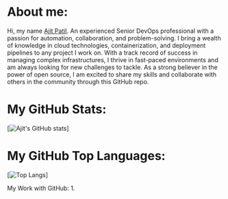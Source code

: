 # About me:
Hi, my name [Ajit Patil](https://github.com/whoajitpatil). An experienced Senior DevOps professional with a passion for automation, collaboration, and problem-solving. I bring a wealth of knowledge in cloud technologies, containerization, and deployment pipelines to any project I work on. With a track record of success in managing complex infrastructures, I thrive in fast-paced environments and am always looking for new challenges to tackle. As a strong believer in the power of open source, I am excited to share my skills and collaborate with others in the community through this GitHub repo.

# My GitHub Stats:
[![Ajit's GitHub stats](https://github-readme-stats.vercel.app/api?username=whoajitpatil&show_icons=true&theme=radical)]

# My GitHub Top Languages:
[![Top Langs](https://github-readme-stats.vercel.app/api/top-langs/?username=whoajitpatil&layout=compact&theme=radical)]

My Work with GitHub:
1. 